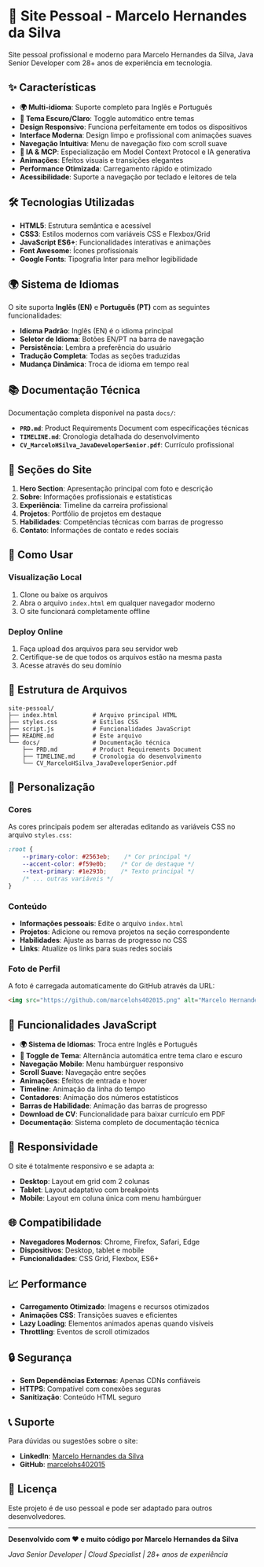 # 🚀 Site Pessoal - Marcelo Hernandes da Silva

Site pessoal profissional e moderno para Marcelo Hernandes da Silva, Java Senior Developer com 28+ anos de experiência em tecnologia.

## ✨ Características

- **🌍 Multi-idioma**: Suporte completo para Inglês e Português
- **🌙 Tema Escuro/Claro**: Toggle automático entre temas
- **Design Responsivo**: Funciona perfeitamente em todos os dispositivos
- **Interface Moderna**: Design limpo e profissional com animações suaves
- **Navegação Intuitiva**: Menu de navegação fixo com scroll suave
- **🤖 IA & MCP**: Especialização em Model Context Protocol e IA generativa
- **Animações**: Efeitos visuais e transições elegantes
- **Performance Otimizada**: Carregamento rápido e otimizado
- **Acessibilidade**: Suporte a navegação por teclado e leitores de tela

## 🛠️ Tecnologias Utilizadas

- **HTML5**: Estrutura semântica e acessível
- **CSS3**: Estilos modernos com variáveis CSS e Flexbox/Grid
- **JavaScript ES6+**: Funcionalidades interativas e animações
- **Font Awesome**: Ícones profissionais
- **Google Fonts**: Tipografia Inter para melhor legibilidade

## 🌍 Sistema de Idiomas

O site suporta **Inglês (EN)** e **Português (PT)** com as seguintes funcionalidades:

- **Idioma Padrão**: Inglês (EN) é o idioma principal
- **Seletor de Idioma**: Botões EN/PT na barra de navegação
- **Persistência**: Lembra a preferência do usuário
- **Tradução Completa**: Todas as seções traduzidas
- **Mudança Dinâmica**: Troca de idioma em tempo real

## 📚 Documentação Técnica

Documentação completa disponível na pasta `docs/`:

- **`PRD.md`**: Product Requirements Document com especificações técnicas
- **`TIMELINE.md`**: Cronologia detalhada do desenvolvimento
- **`CV_MarceloHSilva_JavaDeveloperSenior.pdf`**: Currículo profissional

## 📱 Seções do Site

1. **Hero Section**: Apresentação principal com foto e descrição
2. **Sobre**: Informações profissionais e estatísticas
3. **Experiência**: Timeline da carreira profissional
4. **Projetos**: Portfólio de projetos em destaque
5. **Habilidades**: Competências técnicas com barras de progresso
6. **Contato**: Informações de contato e redes sociais

## 🚀 Como Usar

### Visualização Local
1. Clone ou baixe os arquivos
2. Abra o arquivo `index.html` em qualquer navegador moderno
3. O site funcionará completamente offline

### Deploy Online
1. Faça upload dos arquivos para seu servidor web
2. Certifique-se de que todos os arquivos estão na mesma pasta
3. Acesse através do seu domínio

## 📁 Estrutura de Arquivos

```
site-pessoal/
├── index.html          # Arquivo principal HTML
├── styles.css          # Estilos CSS
├── script.js           # Funcionalidades JavaScript
├── README.md           # Este arquivo
└── docs/               # Documentação técnica
    ├── PRD.md          # Product Requirements Document
    ├── TIMELINE.md     # Cronologia do desenvolvimento
    └── CV_MarceloHSilva_JavaDeveloperSenior.pdf
```

## 🎨 Personalização

### Cores
As cores principais podem ser alteradas editando as variáveis CSS no arquivo `styles.css`:

```css
:root {
    --primary-color: #2563eb;    /* Cor principal */
    --accent-color: #f59e0b;    /* Cor de destaque */
    --text-primary: #1e293b;    /* Texto principal */
    /* ... outras variáveis */
}
```

### Conteúdo
- **Informações pessoais**: Edite o arquivo `index.html`
- **Projetos**: Adicione ou remova projetos na seção correspondente
- **Habilidades**: Ajuste as barras de progresso no CSS
- **Links**: Atualize os links para suas redes sociais

### Foto de Perfil
A foto é carregada automaticamente do GitHub através da URL:
```html
<img src="https://github.com/marcelohs402015.png" alt="Marcelo Hernandes da Silva">
```

## 🔧 Funcionalidades JavaScript

- **🌍 Sistema de Idiomas**: Troca entre Inglês e Português
- **🌙 Toggle de Tema**: Alternância automática entre tema claro e escuro
- **Navegação Mobile**: Menu hambúrguer responsivo
- **Scroll Suave**: Navegação entre seções
- **Animações**: Efeitos de entrada e hover
- **Timeline**: Animação da linha do tempo
- **Contadores**: Animação dos números estatísticos
- **Barras de Habilidade**: Animação das barras de progresso
- **Download de CV**: Funcionalidade para baixar currículo em PDF
- **Documentação**: Sistema completo de documentação técnica

## 📱 Responsividade

O site é totalmente responsivo e se adapta a:
- **Desktop**: Layout em grid com 2 colunas
- **Tablet**: Layout adaptativo com breakpoints
- **Mobile**: Layout em coluna única com menu hambúrguer

## 🌐 Compatibilidade

- **Navegadores Modernos**: Chrome, Firefox, Safari, Edge
- **Dispositivos**: Desktop, tablet e mobile
- **Funcionalidades**: CSS Grid, Flexbox, ES6+

## 📈 Performance

- **Carregamento Otimizado**: Imagens e recursos otimizados
- **Animações CSS**: Transições suaves e eficientes
- **Lazy Loading**: Elementos animados apenas quando visíveis
- **Throttling**: Eventos de scroll otimizados

## 🔒 Segurança

- **Sem Dependências Externas**: Apenas CDNs confiáveis
- **HTTPS**: Compatível com conexões seguras
- **Sanitização**: Conteúdo HTML seguro

## 📞 Suporte

Para dúvidas ou sugestões sobre o site:
- **LinkedIn**: [Marcelo Hernandes da Silva](https://www.linkedin.com/in/marcelo-hernandes-351a7159/)
- **GitHub**: [marcelohs402015](https://github.com/marcelohs402015)

## 📄 Licença

Este projeto é de uso pessoal e pode ser adaptado para outros desenvolvedores.

---

**Desenvolvido com ❤️ e muito código por Marcelo Hernandes da Silva**

*Java Senior Developer | Cloud Specialist | 28+ anos de experiência*
